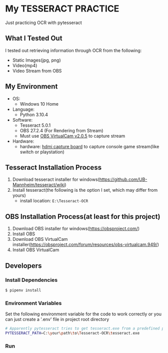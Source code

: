 # My TESSERACT PRACTICE

Just practicing OCR with pytesseract

## What I Tested Out

I tested out retrieving information through OCR from the following:

- Static Images(jpg, png)
- Video(mp4)
- Video Stream from OBS

## My Environment

- OS:
  - Windows 10 Home
- Language:
  - Python 3.10.4
- Software:
  - Tesseract 5.0.1
  - OBS 27.2.4 (For Rendering from Stream)
  - Must use [OBS VirtualCam v2.0.5](https://obsproject.com/forum/resources/obs-virtualcam.949/) to capture stream
- Hardware:
  - hardware: [hdmi capture board](https://www.amazon.co.jp/gp/product/B089GZ4N48) to capture console game stream(like switch or playstation)

## Tesseract Installation Process

1. Download tesseract installer for windows(https://github.com/UB-Mannheim/tesseract/wiki)
1. Install tesseract(the following is the option I set, which may differ from yours)
   - install location: `E:\Tesseract-OCR`

## OBS Installation Process(at least for this project)

1. Download OBS installer for windows(https://obsproject.com/)
1. Install OBS
1. Download OBS VirtualCam installer(https://obsproject.com/forum/resources/obs-virtualcam.949/)
1. Install OBS VirtualCam

## Developers

### Install Dependencies

```sh
$ pipenv install
```

### Environment Variables

Set the following environment variable for the code to work correctly
or you can just create a '.env' file in project root directory

```sh
# Apparently pytesseract tries to get tesseract.exe from a predefined path, and if you placed it somewhere else, the code will result in an error unless you define it like so
PYTESSERACT_PATH=C:\your\path\to\Tesseract-OCR\tesseract.exe
```

### Run
